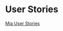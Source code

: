 # User Stories

[Mia User Stories](User%20Stories%20200b2bc5400e8013ad4fd43d15bf3a07/Mia%20User%20Stories%20200b2bc5400e800b9ac4c6f9bd2f2f03.csv)